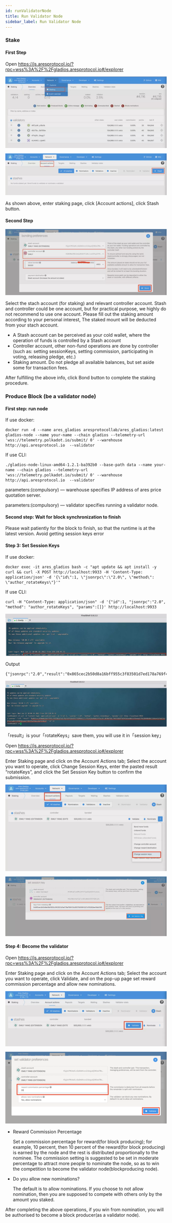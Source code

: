 ```yaml
---
id: runValidatorNode
title: Run Validator Node
sidebar_label: Run Validator Node
---
```


### Stake

#### First Step

Open https://js.aresprotocol.io/?rpc=wss%3A%2F%2Fgladios.aresprotocol.io#/explorer

![](assets/build/292.jpeg)

![](assets/build/293.jpeg)

As shown above, enter staking page, click [Account actions], click Stash button.

#### Second Step

![](assets/build/294.jpeg)


Select the stach account (for staking) and relevant controller account. Stash and controller could be one account, but for practical purpose, we highly do not recommend to use one account. Please fill out the staking amount according to your personal interest, The staked mount will be deducted from your stach account.

* A Stash account can be perceived as your cold wallet, where the operation of funds is controlled by a Stash account
* Controller account, other non-fund operations are done by controller (such as: setting sessionKeys, setting commission, participating in voting, releasing pledge, etc.)
* Staking amount. Do not pledge all available balances, but set aside some for transaction fees.

After fulfilling the above info, click Bond button to complete the staking procedure.

### Produce Block (be a validator node)

#### First step: run node

If use docker:

````
docker run -d --name ares_gladios aresprotocollab/ares_gladios:latest gladios-node --name your-name --chain gladios --telemetry-url 'wss://telemetry.polkadot.io/submit/ 0' --warehouse http://api.aresprotocol.io  --validator
````

If use CLI:

````
./gladios-node-linux-amd64-1.2.1-ba392b0 --base-path data --name your-name --chain gladios --telemetry-url 'wss://telemetry.polkadot.io/submit/ 0' --warehouse http://api.aresprotocol.io  --validator
````



parameters:(compulsory) — warehouse specifies IP address of ares price quotation server.

parameters:(compulsory) — validator specifies running a validator node.

#### Second step: Wait for block synchronization to finish

Please wait patiently for the block to finish, so that the runtime is at the latest version. Avoid getting session keys error


#### Step 3: Set Session Keys

If use docker:
````
docker exec -it ares_gladios bash -c "apt update && apt install -y curl && curl -X POST http://localhost:9933 -H 'Content-Type: application/json' -d '{\"id\":1, \"jsonrpc\":\"2.0\", \"method\": \"author_rotateKeys\"}'"
````

If use CLI:
````
curl -H "Content-Type: application/json" -d '{"id":1, "jsonrpc":"2.0", "method": "author_rotateKeys", "params":[]}' http://localhost:9933
````
![](assets/build/295.jpeg)

Output

````
{"jsonrpc":"2.0","result":"0x865cec2b50d8a16bff955c3f83501d7ed178a769f410c8557920964227cf55262be48db19f5ec8fc30706f68c7949768d9f9e943b5e4d019295b4da579618848b68b116b6e42dfd62162971efed83729f09582abd729b935a35dece66fb34615","id":1}
````

![](assets/build/296.jpeg)

「result」is your「rotateKeys」save them, you will use it in「session key」


Open https://js.aresprotocol.io/?rpc=wss%3A%2F%2Fgladios.aresprotocol.io#/explorer

Enter Staking page and click on the Account Actions tab; Select the account you want to operate, click Change Session Keys, enter the pasted result “rotateKeys”, and click the Set Session Key button to confirm the submission.

![](assets/build/297.jpeg)

![](assets/build/298.jpeg)

#### Step 4: Become the validator

Open https://js.aresprotocol.io/?rpc=wss%3A%2F%2Fgladios.aresprotocol.io#/explorer

Enter Staking page and click on the Account Actions tab; Select the account you want to operate, click Validate, and on the pop-up page set reward commission percentage and allow new nominations.

![](assets/build/299.jpeg)

![](assets/build/300.png)

* Reward Commission Percentage

  Set a commission percentage for reward(for block producing); for example, 10 percent, then 10 percent of the reward(for block producing) is earned by the node and the rest is distributed proportionally to the nominee. The commission setting is suggested to be set in moderate percentage to attract more people to nominate the node, so as to win the competition to become the validator node(blockproducing node).
* Do you allow new nominations?

  The default is to allow nominations. If you choose to not allow nomination, then you are supposed to compete with others only by the amount you staked.

After completing the above operations, if you win from nomination, you will be authorised to become a block producer(as a validator node).

